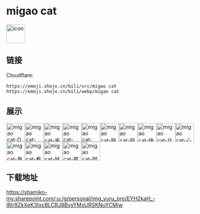 # migao cat
<img src="https://emoji.shojo.cn/bili/src/migao cat/icon.png" width="50" height="50" alt="icon">

## 链接
Cloudflare:
```
https://emoji.shojo.cn/bili/src/migao cat
https://emoji.shojo.cn/bili/webp/migao cat
```
## 展示
<img src="https://emoji.shojo.cn/bili/src/migao cat/migao cat-O.png" width="50" height="50" alt="migao cat-O"><img src="https://emoji.shojo.cn/bili/src/migao cat/migao cat-get.png" width="50" height="50" alt="migao cat-get"><img src="https://emoji.shojo.cn/bili/src/migao cat/migao cat-来喽.png" width="50" height="50" alt="migao cat-来喽"><img src="https://emoji.shojo.cn/bili/src/migao cat/migao cat-shift.png" width="50" height="50" alt="migao cat-shift"><img src="https://emoji.shojo.cn/bili/src/migao cat/migao cat-yue.png" width="50" height="50" alt="migao cat-yue"><img src="https://emoji.shojo.cn/bili/src/migao cat/migao cat-脑袋空空.png" width="50" height="50" alt="migao cat-脑袋空空"><img src="https://emoji.shojo.cn/bili/src/migao cat/migao cat-投降.png" width="50" height="50" alt="migao cat-投降"><img src="https://emoji.shojo.cn/bili/src/migao cat/migao cat-快跑.png" width="50" height="50" alt="migao cat-快跑"><img src="https://emoji.shojo.cn/bili/src/migao cat/migao cat-比心.png" width="50" height="50" alt="migao cat-比心"><img src="https://emoji.shojo.cn/bili/src/migao cat/migao cat-心痛.png" width="50" height="50" alt="migao cat-心痛"><img src="https://emoji.shojo.cn/bili/src/migao cat/migao cat-我也.png" width="50" height="50" alt="migao cat-我也"><img src="https://emoji.shojo.cn/bili/src/migao cat/migao cat-看锤.png" width="50" height="50" alt="migao cat-看锤"><img src="https://emoji.shojo.cn/bili/src/migao cat/migao cat-好可爱.png" width="50" height="50" alt="migao cat-好可爱"><img src="https://emoji.shojo.cn/bili/src/migao cat/migao cat-那我呢.png" width="50" height="50" alt="migao cat-那我呢"><img src="https://emoji.shojo.cn/bili/src/migao cat/migao cat-阿巴.png" width="50" height="50" alt="migao cat-阿巴">

## 下载地址

https://shamiko-my.sharepoint.com/:u:/g/personal/img_yuru_pro/EYH2kaH_-lRIr9ZkXeK3txcBLCRJ8BvsYMxURSKNuYCMjw